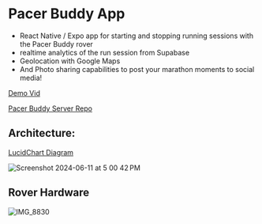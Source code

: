 # Pacer Buddy App

- React Native / Expo app for starting and stopping running sessions with the Pacer Buddy rover
- realtime analytics of the run session from Supabase
- Geolocation with Google Maps
- And Photo sharing capabilities to post your marathon moments to social media!

[Demo Vid](https://youtu.be/0elPFSeF_fs)

[Pacer Buddy Server Repo](https://github.com/adcockdalton/PacerBuddy-server)


## Architecture:

[LucidChart Diagram](https://lucid.app/lucidchart/76e528ee-952c-4684-9fdf-a60ea74e1a56/edit?view_items=frpKZd4.zPeV&invitationId=inv_2bf49015-730d-4159-b9a2-5710e72b95d7)

![Screenshot 2024-06-11 at 5 00 42 PM](https://github.com/tyleryy/PacerBuddyApp/assets/66880934/90644881-93e0-4792-97f1-2ae055c53498)




## Rover Hardware
![IMG_8830](https://github.com/tyleryy/PacerBuddyApp/assets/66880934/0900bfd6-6537-4969-bffd-df1023df8647)



